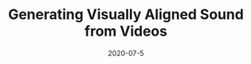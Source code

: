 ---
title: "Generating Visually Aligned Sound from Videos"
collection: journals
permalink: /publication/Generating
date: 2020-07-5
year: "2020"
venue: "TIP"
city: 
state: ""
thumbnail: "Generating.png"
teaser : 
authors: "Peihao Chen, Yang Zhang, Mingkui Tan, Hongdong Xiao, Deng Huang, and Chuang Gan"
bibtex: Generating.txt
uri: Generating.pdf
arxiv:
project: 
source: https://github.com/PeihaoChen/regnet
poster: 
data:
---